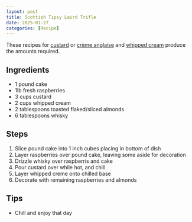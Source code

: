 ```yaml
---
layout: post
title: Scottish Tipsy Laird Trifle
date: 2025-01-27
categories: [Recipe]
---
```


These recipes for [custard](https://newtonheath.github.io/recipe/2025/01/27/custard.html) or [crème anglaise](https://newtonheath.github.io/recipe/2025/01/27/creme-anglaise.html) and [whipped cream](https://newtonheath.github.io/recipe/2025/01/27/whipped-cream.html) produce the amounts required.

## Ingredients

* 1 pound cake
* 1lb fresh raspberries
* 3 cups custard
* 2 cups whipped cream
* 2 tablespoons toasted flaked/sliced almonds
* 6 tablespoons whisky

## Steps

1. Slice pound cake into 1 inch cubes placing in bottom of dish
1. Layer raspberries over pound cake, leaving some aside for decoration
1. Drizzle whisky over raspberris and cake
1. Pour custard over while hot, and chill
1. Layer whipped creme onto chilled base
1. Decorate with remaining raspberries and almonds

## Tips

* Chill and enjoy that day